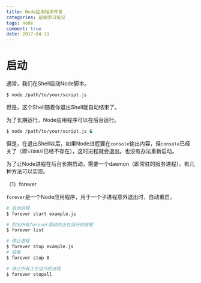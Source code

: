 ```yaml
---
title: Node应用程序开发
categories: 前端学习笔记
tags: node
comment: true
date: 2017-04-19 
---
```

# 启动

通常，我们在Shell启动Node脚本。

<!-- more -->

```bash
$ node /path/to/your/script.js
```

但是，这个Shell随着你退出Shell就自动结束了。

为了长期运行，Node应用程序可以在后台运行。

```bash
$ node /path/to/your/script.js &
```

但是，在退出Shell以后，如果Node进程要在`console`输出内容，但`console`已经关了（即`STDOUT`已经不存在），这时进程就会退出。也没有办法重新启动。

为了让Node进程在后台长期启动，需要一个daemon（即常驻的服务进程）。有几种方法可以实现。

（1）forever

`forever`是一个Node应用程序，用于一个子进程意外退出时，自动重启。

```bash
# 启动进程
$ forever start example.js

# 列出所有forever启动的正在运行的进程
$ forever list

# 停止进程
$ forever stop example.js
# 或者
$ forever stop 0

# 停止所有正在运行的进程
$ forever stopall
```

